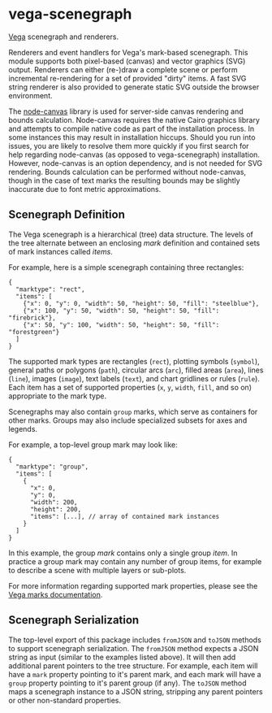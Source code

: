 # vega-scenegraph

[Vega](http://gihub.com/vega/vega) scenegraph and renderers.

Renderers and event handlers for Vega's mark-based scenegraph. This module
supports both pixel-based (canvas) and vector graphics (SVG) output. Renderers
can either (re-)draw a complete scene or perform incremental re-rendering for
a set of provided "dirty" items. A fast SVG string renderer is also provided
to generate static SVG outside the browser environment.

The [node-canvas](https://github.com/Automattic/node-canvas) library is used
for server-side canvas rendering and bounds calculation. Node-canvas requires
the native Cairo graphics library and attempts to compile native code as part
of the installation process. In some instances this may result in installation
hiccups. Should you run into issues, you are likely to resolve them more
quickly if you first search for help regarding node-canvas (as opposed to
vega-scenegraph) installation. However, node-canvas is an option dependency,
and is not needed for SVG rendering. Bounds calculation can be performed
without node-canvas, though in the case of text marks the resulting bounds
may be slightly inaccurate due to font metric approximations.

## Scenegraph Definition

The Vega scenegraph is a hierarchical (tree) data structure. The levels of the
tree alternate between an enclosing *mark* definition and contained sets of
mark instances called *items*.

For example, here is a simple scenegraph containing three rectangles:
```
{
  "marktype": "rect",
  "items": [
    {"x": 0, "y": 0, "width": 50, "height": 50, "fill": "steelblue"},
    {"x": 100, "y": 50, "width": 50, "height": 50, "fill": "firebrick"},
    {"x": 50, "y": 100, "width": 50, "height": 50, "fill": "forestgreen"}
  ]
}
```

The supported mark types are rectangles (`rect`), plotting symbols (`symbol`),
general paths or polygons (`path`), circular arcs (`arc`), filled areas
(`area`), lines (`line`), images (`image`), text labels (`text`), and chart
gridlines or rules (`rule`). Each item has a set of supported properties (`x`,
`y`, `width`, `fill`, and so on) appropriate to the mark type.

Scenegraphs may also contain `group` marks, which serve as containers for
other marks. Groups may also include specialized subsets for axes and legends.

For example, a top-level group mark may look like:
```
{
  "marktype": "group",
  "items": [
    {
      "x": 0,
      "y": 0,
      "width": 200,
      "height": 200,
      "items": [...], // array of contained mark instances
    }
  ]
}
```

In this example, the group *mark* contains only a single group *item*. In
practice a group mark may contain any number of group items, for example to
describe a scene with multiple layers or sub-plots.

For more information regarding supported mark properties, please see the
[Vega marks documentation](https://github.com/vega/vega/wiki/Marks).

## Scenegraph Serialization

The top-level export of this package includes `fromJSON` and `toJSON` methods
to support scenegraph serialization. The `fromJSON` method expects a JSON
string as input (similar to the examples listed above). It will then add
additional parent pointers to the tree structure. For example, each item will
have a `mark` property pointing to it's parent mark, and each mark will have a
`group` property pointing to it's parent group (if any). The `toJSON` method
maps a scenegraph instance to a JSON string, stripping any parent pointers or
other non-standard properties.
